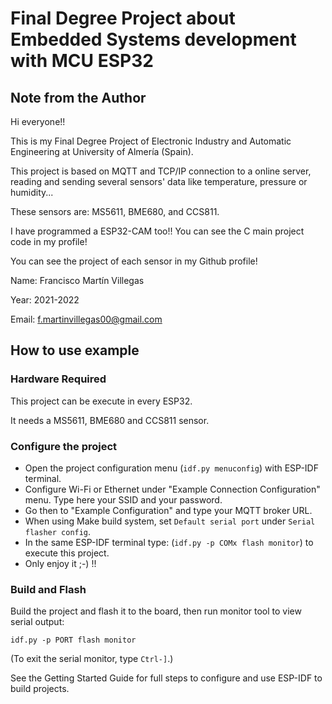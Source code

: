 # Final Degree Project about Embedded Systems development with MCU ESP32

## Note from the Author

Hi everyone!!

This is my Final Degree Project of Electronic Industry and Automatic Engineering at University of Almería (Spain).

This project is based on MQTT and TCP/IP connection to a online server, reading and sending several sensors' data like temperature, pressure or humidity...

These sensors are: MS5611, BME680, and CCS811.

I have programmed a ESP32-CAM too!! You can see the C main project code in my profile!

You can see the project of each sensor in my Github profile!

Name:		Francisco Martín Villegas

Year:		2021-2022

Email:		f.martinvillegas00@gmail.com

## How to use example

### Hardware Required

This project can be execute in every ESP32.

It needs a MS5611, BME680 and CCS811 sensor.

### Configure the project

* Open the project configuration menu (`idf.py menuconfig`) with ESP-IDF terminal.
* Configure Wi-Fi or Ethernet under "Example Connection Configuration" menu. Type here your SSID and your password.
* Go then to "Example Configuration" and type your MQTT broker URL.
* When using Make build system, set `Default serial port` under `Serial flasher config`.
* In the same ESP-IDF terminal type: (`idf.py -p COMx flash monitor`) to execute this project.
* Only enjoy it ;-) !!

### Build and Flash

Build the project and flash it to the board, then run monitor tool to view serial output:

```
idf.py -p PORT flash monitor
```

(To exit the serial monitor, type ``Ctrl-]``.)

See the Getting Started Guide for full steps to configure and use ESP-IDF to build projects.
